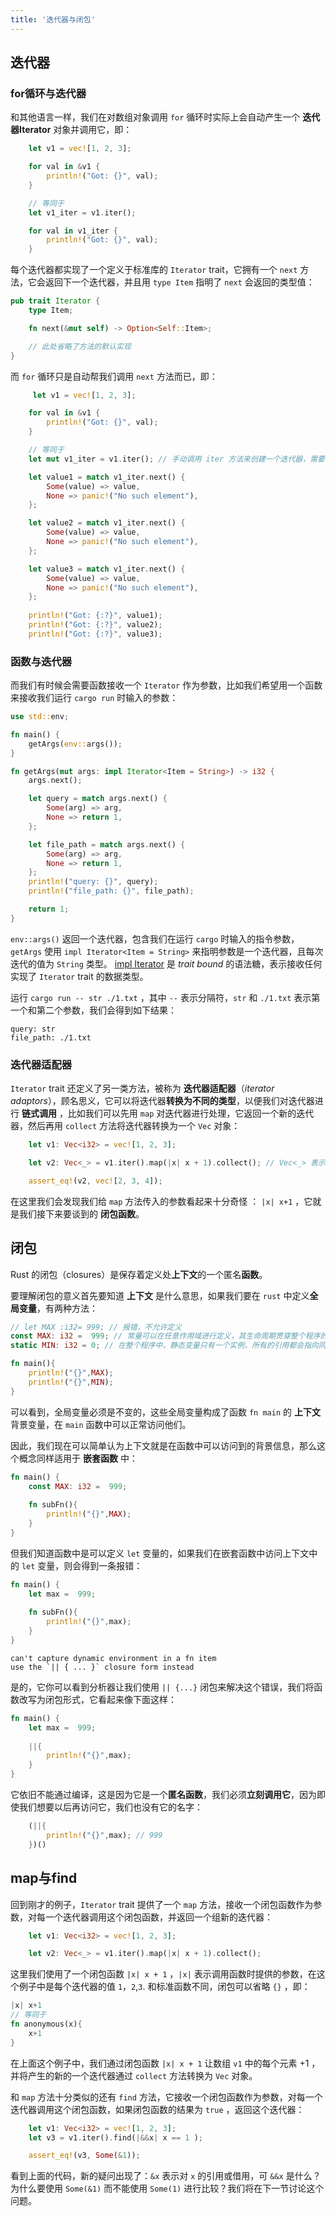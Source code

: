 ```yaml
---
title: '迭代器与闭包'
---
```


## 迭代器

### for循环与迭代器

和其他语言一样，我们在对数组对象调用 `for` 循环时实际上会自动产生一个 **迭代器Iterator** 对象并调用它，即：

```Rust
    let v1 = vec![1, 2, 3];

    for val in &v1 {
        println!("Got: {}", val);
    }

    // 等同于
    let v1_iter = v1.iter();

    for val in v1_iter {
        println!("Got: {}", val);
    }
```

每个迭代器都实现了一个定义于标准库的 `Iterator` trait，它拥有一个 `next` 方法，它会返回下一个迭代器，并且用 `type Item` 指明了 `next` 会返回的类型值：

```Rust
pub trait Iterator {
    type Item;

    fn next(&mut self) -> Option<Self::Item>;

    // 此处省略了方法的默认实现
}
```

而 `for` 循环只是自动帮我们调用 `next` 方法而已，即：

```Rust
     let v1 = vec![1, 2, 3];

    for val in &v1 {
        println!("Got: {}", val);
    }

    // 等同于
    let mut v1_iter = v1.iter(); // 手动调用 iter 方法来创建一个迭代器，需要将 v1_iter 设置为可变的

    let value1 = match v1_iter.next() {
        Some(value) => value,
        None => panic!("No such element"),
    };

    let value2 = match v1_iter.next() {
        Some(value) => value,
        None => panic!("No such element"),
    };

    let value3 = match v1_iter.next() {
        Some(value) => value,
        None => panic!("No such element"),
    };
    
    println!("Got: {:?}", value1);
    println!("Got: {:?}", value2);
    println!("Got: {:?}", value3);
```

### 函数与迭代器

而我们有时候会需要函数接收一个 `Iterator` 作为参数，比如我们希望用一个函数来接收我们运行 `cargo run` 时输入的参数：

```rust
use std::env;

fn main() {
    getArgs(env::args());
}

fn getArgs(mut args: impl Iterator<Item = String>) -> i32 {
    args.next();

    let query = match args.next() {
        Some(arg) => arg,
        None => return 1,
    };

    let file_path = match args.next() {
        Some(arg) => arg,
        None => return 1,
    };
    println!("query: {}", query);
    println!("file_path: {}", file_path);

    return 1;
}
```

`env::args()` 返回一个迭代器，包含我们在运行 `cargo` 时输入的指令参数，`getArgs` 使用 `impl Iterator<Item = String>` 来指明参数是一个迭代器，且每次迭代的值为 `String` 类型。 [impl Iterator](./70.trait.html) 是 *trait bound* 的语法糖，表示接收任何实现了 `Iterator` trait 的数据类型。

运行 `cargo run -- str ./1.txt` ，其中 `--` 表示分隔符，`str` 和 `./1.txt` 表示第一个和第二个参数，我们会得到如下结果：

```
query: str
file_path: ./1.txt
```

### 迭代器适配器

`Iterator` trait 还定义了另一类方法，被称为 **迭代器适配器**（*iterator adaptors*），顾名思义，它可以将迭代器**转换为不同的类型**，以便我们对迭代器进行 **链式调用** ，比如我们可以先用 `map` 对迭代器进行处理，它返回一个新的迭代器，然后再用 `collect` 方法将迭代器转换为一个 `Vec` 对象：

```rust
    let v1: Vec<i32> = vec![1, 2, 3];

    let v2: Vec<_> = v1.iter().map(|x| x + 1).collect(); // Vec<_> 表示自动推断

    assert_eq!(v2, vec![2, 3, 4]);
```

在这里我们会发现我们给 `map` 方法传入的参数看起来十分奇怪 ： `|x| x+1` ，它就是我们接下来要谈到的 **闭包函数**。

## 闭包

Rust 的闭包（closures）是保存着定义处**上下文**的一个匿名**函数**。

要理解闭包的意义首先要知道 **上下文** 是什么意思，如果我们要在 `rust` 中定义**全局变量**，有两种方法：

```rust
// let MAX :i32= 999; // 报错，不允许定义
const MAX: i32 =  999; // 常量可以在任意作用域进行定义，其生命周期贯穿整个程序的生命周期。编译时编译器会尽可能将其内联到代码中，所以在不同地方对同一常量的引用并不能保证引用到相同的内存地址
static MIN: i32 = 0; // 在整个程序中，静态变量只有一个实例，所有的引用都会指向同一个地址

fn main(){
    println!("{}",MAX);
    println!("{}",MIN);
}
```

可以看到，全局变量必须是不变的，这些全局变量构成了函数 `fn main` 的 **上下文** 背景变量，在 `main` 函数中可以正常访问他们。

因此，我们现在可以简单认为上下文就是在函数中可以访问到的背景信息，那么这个概念同样适用于 **嵌套函数** 中：

```rust
fn main() {
    const MAX: i32 =  999; 
    
    fn subFn(){
        println!("{}",MAX);
    }
}
```

但我们知道函数中是可以定义 `let` 变量的，如果我们在嵌套函数中访问上下文中的 `let` 变量，则会得到一条报错：

```rust
fn main() {
    let max =  999; 
    
    fn subFn(){
        println!("{}",max);
    }
}
```

```
can't capture dynamic environment in a fn item
use the `|| { ... }` closure form instead
```

是的，它你可以看到分析器让我们使用 `|| {...}` 闭包来解决这个错误，我们将函数改写为闭包形式，它看起来像下面这样：

```rust
fn main() {
    let max =  999; 
    
    ||{
        println!("{}",max);
    }
}
```

它依旧不能通过编译，这是因为它是一个**匿名函数**，我们必须**立刻调用它**，因为即使我们想要以后再访问它，我们也没有它的名字：

```rust
    (||{
        println!("{}",max); // 999
    })()
```

## map与find

回到刚才的例子，`Iterator` trait 提供了一个 `map` 方法，接收一个闭包函数作为参数，对每一个迭代器调用这个闭包函数，并返回一个组新的迭代器：

```rust
    let v1: Vec<i32> = vec![1, 2, 3];

    let v2: Vec<_> = v1.iter().map(|x| x + 1).collect();
```

这里我们使用了一个闭包函数 `|x| x + 1` ，`|x|` 表示调用函数时提供的参数，在这个例子中是每个迭代器的值 `1`，`2`,`3`. 和标准函数不同，闭包可以省略 `{}` ，即：

```rust
|x| x+1
// 等同于
fn anonymous(x){
    x+1
}
```

在上面这个例子中，我们通过闭包函数 `|x| x + 1` 让数组 `v1` 中的每个元素 +1 ，并将产生的新的一个迭代器通过 `collect` 方法转换为 `Vec` 对象。

和 `map` 方法十分类似的还有 `find` 方法，它接收一个闭包函数作为参数，对每一个迭代器调用这个闭包函数，如果闭包函数的结果为 `true` ，返回这个迭代器：

```rust
    let v1: Vec<i32> = vec![1, 2, 3];
    let v3 = v1.iter().find(|&&x| x == 1 );

    assert_eq!(v3, Some(&1));
```

看到上面的代码，新的疑问出现了：`&x` 表示对 `x` 的引用或借用，可 `&&x` 是什么？为什么要使用 `Some(&1)` 而不能使用 `Some(1)` 进行比较？我们将在下一节讨论这个问题。